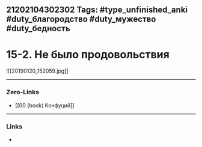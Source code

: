 21202104302302
Tags: #type_unfinished_anki #duty_благородство #duty_мужество #duty_бедность
---
# 15-2. Не было продовольствия

![[20190120_152059.jpg]]

---
### Zero-Links
- [[00 (book) Конфуций]]
---
### Links
-